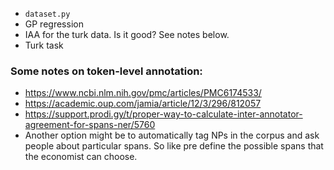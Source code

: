 - `dataset.py`
- GP regression
- IAA for the turk data. Is it good? See notes below.
- Turk task


### Some notes on token-level annotation:
- https://www.ncbi.nlm.nih.gov/pmc/articles/PMC6174533/
- https://academic.oup.com/jamia/article/12/3/296/812057
- https://support.prodi.gy/t/proper-way-to-calculate-inter-annotator-agreement-for-spans-ner/5760
- Another option might be to automatically tag NPs in the corpus and ask people about particular spans. So like pre define the possible spans that the economist can choose.
